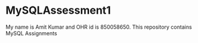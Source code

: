# MySQLAssessment1
My name is Amit Kumar and OHR id is 850058650.
This repository contains MySQL Assignments
